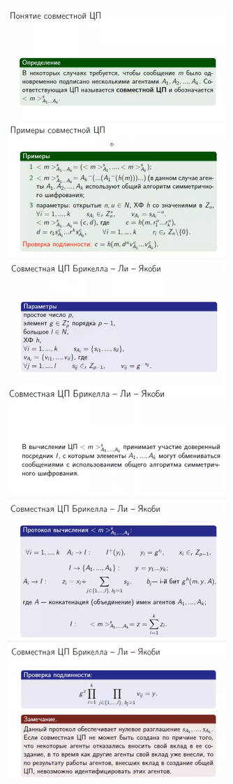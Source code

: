 ![](img/lection-4-0.png)
![](img/lection-4-1.png)
![](img/lection-4-2.png)
![](img/lection-4-3.png)
![](img/lection-4-4.png)
![](img/lection-4-5.png)